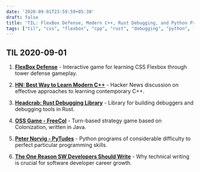 ```yaml
---
date: '2020-09-01T23:59:59+05:30'
draft: false
title: 'TIL: FlexBox Defense, Modern C++, Rust Debugging, and Python Programming'
tags: ["til", "css", "flexbox", "cpp", "rust", "debugging", "python", "games", "writing"]
---
```


## TIL 2020-09-01

1. **[FlexBox Defense](http://www.flexboxdefense.com/)** - Interactive game for learning CSS Flexbox through tower defense gameplay.

2. **[HN: Best Way to Learn Modern C++](https://news.ycombinator.com/item?id=16535886)** - Hacker News discussion on effective approaches to learning contemporary C++.

3. **[Headcrab: Rust Debugging Library](https://github.com/headcrab-rs/headcrab)** - Library for building debuggers and debugging tools in Rust.

4. **[OSS Game - FreeCol](https://github.com/FreeCol/freecol)** - Turn-based strategy game based on Colonization, written in Java.

5. **[Peter Norvig - PyTudes](https://github.com/norvig/pytudes)** - Python programs of considerable difficulty to perfect particular programming skills.

6. **[The One Reason SW Developers Should Write](https://www.karllhughes.com/posts/engineers-should-write)** - Why technical writing is crucial for software developer career growth.